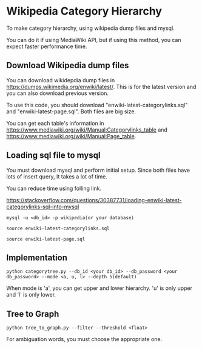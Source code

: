 # Wikipedia Category Hierarchy

To make category hierarchy, using wikipedia dump files and mysql.

You can do it if using MediaWiki API, but if using this method, you can expect faster performance time.

## Download Wikipedia dump files

You can download wikidepdia dump files in https://dumps.wikimedia.org/enwiki/latest/. This is for the latest version and you can also download previous version.

To use this code, you should download "enwiki-latest-categorylinks.sql" and "enwiki-latest-page.sql". Both files are big size.

You can get each table's information in https://www.mediawiki.org/wiki/Manual:Categorylinks_table and https://www.mediawiki.org/wiki/Manual:Page_table.

## Loading sql file to mysql

You must download mysql and perform initial setup. Since both files have lots of insert query, It takes a lot of time.

You can reduce time using folling link.

https://stackoverflow.com/questions/30387731/loading-enwiki-latest-categorylinks-sql-into-mysql

`mysql -u <db_id> -p wikipedia(or your database)`

`source enwiki-latest-categorylinks.sql`

`source enwiki-latest-page.sql`

## Implementation

`python categorytree.py --db_id <your db_id> --db_password <your db_password> --mode <a, u, l> --depth 5(default)`

When mode is 'a', you can get upper and lower hierarchy. 'u' is only upper and 'l' is only lower.

## Tree to Graph

`python tree_to_graph.py --filter --threshold <float>`

For ambiguation words, you must choose the appropriate one.

